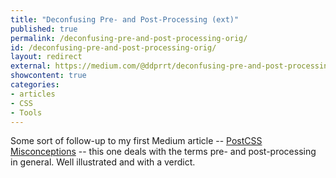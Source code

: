 ```yaml
---
title: "Deconfusing Pre- and Post-Processing (ext)"
published: true
permalink: /deconfusing-pre-and-post-processing-orig/
id: /deconfusing-pre-and-post-processing-orig/
layout: redirect
external: https://medium.com/@ddprrt/deconfusing-pre-and-post-processing-d68e3bd078a3
showcontent: true
categories:
- articles
- CSS
- Tools
---
```


Some sort of follow-up to my first Medium article -- [PostCSS Misconceptions](https://medium.com/@ddprrt/postcss-misconceptions-faf5dc5038df) --  this one deals with the terms pre- and post-processing in general. Well illustrated and with a verdict.
